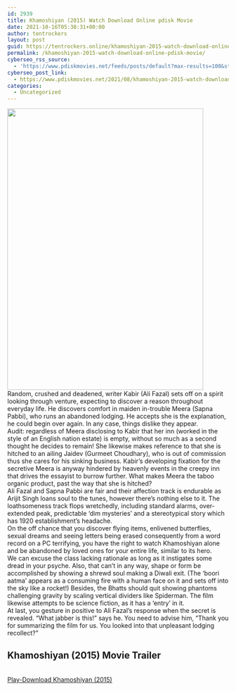 ```yaml
---
id: 2939
title: Khamoshiyan (2015) Watch Download Online pdisk Movie
date: 2021-10-16T05:38:31+00:00
author: tentrockers
layout: post
guid: https://tentrockers.online/khamoshiyan-2015-watch-download-online-pdisk-movie/
permalink: /khamoshiyan-2015-watch-download-online-pdisk-movie/
cyberseo_rss_source:
  - 'https://www.pdiskmovies.net/feeds/posts/default?max-results=100&start-index=701'
cyberseo_post_link:
  - https://www.pdiskmovies.net/2021/08/khamoshiyan-2015-watch-download-online.html
categories:
  - Uncategorized
---
```

<div class="separator">
  <a href="https://1.bp.blogspot.com/-b86kRfuDoNU/YSs69fVCVMI/AAAAAAAAAec/6N0hmjYU7mw3k3zVAffcTSF2k5HBG8yMwCLcBGAsYHQ/s1291/Khamoshiyan%2B%25282015%2529%2BWatch%2BDownload%2BOnline%2Bpdisk%2BMovie.jpg" imageanchor="1"><img loading="lazy" border="0" data-original-height="1291" data-original-width="900" height="640" src="https://1.bp.blogspot.com/-b86kRfuDoNU/YSs69fVCVMI/AAAAAAAAAec/6N0hmjYU7mw3k3zVAffcTSF2k5HBG8yMwCLcBGAsYHQ/w446-h640/Khamoshiyan%2B%25282015%2529%2BWatch%2BDownload%2BOnline%2Bpdisk%2BMovie.jpg" width="446" /></a>
</div>



<div>
  <div>
    <span>Random, crushed and deadened, writer Kabir (Ali Fazal) sets off on a spirit looking through venture, expecting to discover a reason throughout everyday life. He discovers comfort in maiden in-trouble Meera (Sapna Pabbi), who runs an abandoned lodging. He accepts she is the explanation, he could begin over again. In any case, things dislike they appear.&nbsp;</span>
  </div>
  
  <div>
    <span>Audit: regardless of Meera disclosing to Kabir that her inn (worked in the style of an English nation estate) is empty, without so much as a second thought he decides to remain! She likewise makes reference to that she is hitched to an ailing Jaidev (Gurmeet Choudhary), who is out of commission thus she cares for his sinking business. Kabir&#8217;s developing fixation for the secretive Meera is anyway hindered by heavenly events in the creepy inn that drives the essayist to burrow further. What makes Meera the taboo organic product, past the way that she is hitched?&nbsp;</span>
  </div>
  
  <div>
    <span>Ali Fazal and Sapna Pabbi are fair and their affection track is endurable as Arijit Singh loans soul to the tunes, however there&#8217;s nothing else to it. The loathsomeness track flops wretchedly, including standard alarms, over-extended peak, predictable &#8216;dim mysteries&#8217; and a stereotypical story which has 1920 establishment&#8217;s headache.&nbsp;</span>
  </div>
  
  <div>
    <span>On the off chance that you discover flying items, enlivened butterflies, sexual dreams and seeing letters being erased consequently from a word record on a PC terrifying, you have the right to watch Khamoshiyan alone and be abandoned by loved ones for your entire life, similar to its hero.&nbsp;</span>
  </div>
  
  <div>
    <span>We can excuse the class lacking rationale as long as it instigates some dread in your psyche. Also, that can&#8217;t in any way, shape or form be accomplished by showing a shrewd soul making a Diwali exit. (The &#8216;boori aatma&#8217; appears as a consuming fire with a human face on it and sets off into the sky like a rocket!) Besides, the Bhatts should quit showing phantoms challenging gravity by scaling vertical dividers like Spiderman. The film likewise attempts to be science fiction, as it has a &#8216;entry&#8217; in it.&nbsp;</span>
  </div>
  
  <div>
    <span>At last, you gesture in positive to Ali Fazal&#8217;s response when the secret is revealed. &#8220;What jabber is this!&#8221; says he. You need to advise him, &#8220;Thank you for summarizing the film for us. You looked into that unpleasant lodging recollect?&#8221;</span>
  </div>
</div>

<div>
  <h2>
    <span>Khamoshiyan (2015) Movie Trailer</span>
  </h2>
</div>

  
<a href="https://kofilink.com/1/bnYyaXhwMDA0bDRw?dn=1" onclick="window.open('https://kofilink.com/1/bnYyaXhwMDA0bDRw?dn=1','popup','width=600,height=600'); return false;" target="popup" rel="noopener"><br /> Play-Download Khamoshiyan (2015)<br /> </a>